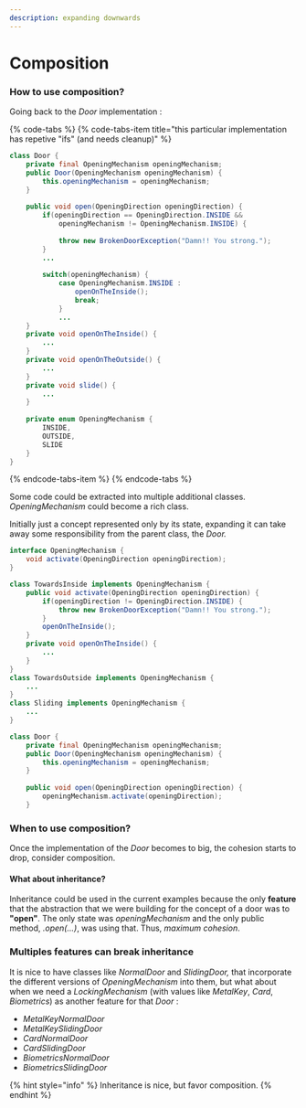 ```yaml
---
description: expanding downwards
---
```


# Composition

### How to use composition?

Going back to the _Door_ implementation :

{% code-tabs %}
{% code-tabs-item title="this particular implementation has repetive \"ifs\" \(and needs cleanup\)" %}
```java
class Door {
    private final OpeningMechanism openingMechanism;    
    public Door(OpeningMechanism openingMechanism) {
        this.openingMechanism = openingMechanism;
    }
    
    public void open(OpeningDirection openingDirection) {
        if(openingDirection == OpeningDirection.INSIDE &&
            openingMechanism != OpeningMechanism.INSIDE) {
            
            throw new BrokenDoorException("Damn!! You strong.");
        }
        ...
        
        switch(openingMechanism) {
            case OpeningMechanism.INSIDE :
                openOnTheInside();
                break;
            }
            ...
    }    
    private void openOnTheInside() {
        ...
    }    
    private void openOnTheOutside() {
        ...
    }
    private void slide() {
        ...
    }
    
    private enum OpeningMechanism {
        INSIDE,
        OUTSIDE,
        SLIDE
    }
}
```
{% endcode-tabs-item %}
{% endcode-tabs %}

Some code could be extracted into multiple additional classes. _OpeningMechanism_ could become a rich class. 

Initially just a concept represented only by its state, expanding it can take away some responsibility from the parent class, the _Door._

```java
interface OpeningMechanism {
    void activate(OpeningDirection openingDirection);
}

class TowardsInside implements OpeningMechanism {
    public void activate(OpeningDirection openingDirection) {
        if(openingDirection != OpeningDirection.INSIDE) {            
            throw new BrokenDoorException("Damn!! You strong.");
        }
        openOnTheInside();
    }    
    private void openOnTheInside() {
        ...
    }
}
class TowardsOutside implements OpeningMechanism {
    ...
}
class Sliding implements OpeningMechanism {
    ...
}

class Door {
    private final OpeningMechanism openingMechanism;    
    public Door(OpeningMechanism openingMechanism) {
        this.openingMechanism = openingMechanism;
    }
    
    public void open(OpeningDirection openingDirection) {
        openingMechanism.activate(openingDirection);
    }
```

### When to use composition?

Once the implementation of the _Door_ becomes to big, the cohesion starts to drop, consider composition.

#### What about inheritance?

Inheritance could be used in the current examples because the only **feature** that the abstraction that we were building for the concept of a door was to **"open"**. The only state was _openingMechanism_ and the only public method, _.open\(...\)_, was using that. Thus, _maximum cohesion_.

### Multiples features can break inheritance

It is nice to have classes like _NormalDoor_ and _SlidingDoor,_ that incorporate the different versions of _OpeningMechanism_ into them, but what about when we need a _LockingMechanism_ \(with values like _MetalKey_, _Card_, _Biometrics_\) as another feature for that _Door_ :

* _MetalKeyNormalDoor_ 
* _MetalKeySlidingDoor_
* _CardNormalDoor_ 
* _CardSlidingDoor_
* _BiometricsNormalDoor_ 
* _BiometricsSlidingDoor_

{% hint style="info" %}
Inheritance is nice, but favor composition.
{% endhint %}

